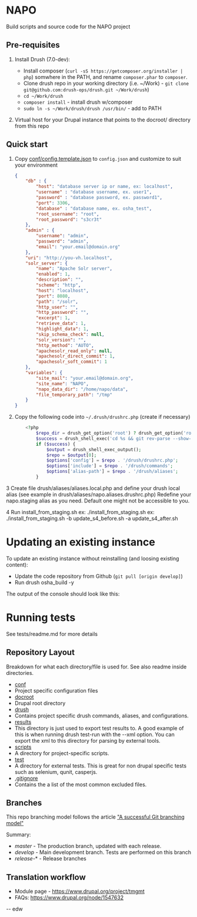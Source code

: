 NAPO
====

Build scripts and source code for the NAPO project

## Pre-requisites

1. Install Drush (7.0-dev):

   * Install composer (```curl -sS https://getcomposer.org/installer | php```) somwhere in the PATH, and rename ```composer.phar``` to ```composer```.
   * Clone drush repo in your working directory (i.e. ~/Work) - ```git clone git@github.com:drush-ops/drush.git ~/Work/drush```)
   * ```cd ~/Work/drush```
   * ```composer install``` - install drush w/composer
   * ```sudo ln -s ~/Work/drush/drush /usr/bin/``` - add to PATH

2. Virtual host for your Drupal instance that points to the docroot/ directory from this repo

## Quick start ##

1. Copy [conf/config.template.json](https://github.com/EU-OSHA/osha-website/blob/master/conf/config.template.json)
to `config.json` and customize to suit your environment

    ```json
    {
        "db" : {
            "host": "database server ip or name, ex: localhost",
            "username" : "database username, ex. user1",
            "password" : "database password, ex. password1",
            "port": 3306,
            "database" : "database name, ex. osha_test",
            "root_username": "root",
            "root_password": "s3cr3t"
        },
        "admin" : {
            "username": "admin",
            "password": "admin",
            "email": "your.email@domain.org"
        },
        "uri": "http://you-vh.localhost",
        "solr_server": {
            "name": "Apache Solr server",
            "enabled": 1,
            "description": "",
            "scheme": "http",
            "host": "localhost",
            "port": 8080,
            "path": "/solr",
            "http_user": "",
            "http_password": "",
            "excerpt": 1,
            "retrieve_data": 1,
            "highlight_data": 1,
            "skip_schema_check": null,
            "solr_version": "",
            "http_method": "AUTO",
            "apachesolr_read_only": null,
            "apachesolr_direct_commit": 1,
            "apachesolr_soft_commit": 1
        },
        "variables": {
            "site_mail": "your.email@domain.org",
            "site_name": "NAPO",
            "napo_data_dir": "/home/napo/data",
            "file_temporary_path": "/tmp"
        }
    }
    ```

2. Copy the following code into `~/.drush/drushrc.php` (create if necessary)

    ```php
        <?php
            $repo_dir = drush_get_option('root') ? drush_get_option('root') : getcwd();
            $success = drush_shell_exec('cd %s && git rev-parse --show-toplevel 2> ' . drush_bit_bucket(), $repo_dir);
            if ($success) {
                $output = drush_shell_exec_output();
                $repo = $output[0];
                $options['config'] = $repo . '/drush/drushrc.php';
                $options['include'] = $repo . '/drush/commands';
                $options['alias-path'] = $repo . '/drush/aliases';
            }
    ```

3 Create file drush/aliases/aliases.local.php and define your drush local alias (see example in drush/aliases/napo.aliases.drushrc.php)
  Redefine your napo.staging alias as you need. Default one might not be accessible to you.

4 Run install_from_staging.sh
  ex: ./install_from_staging.sh
  ex: ./install_from_staging.sh -b update_s4_before.sh -a update_s4_after.sh


Updating an existing instance
=============================

To update an existing instance without reinstalling (and loosing existing content):

* Update the code repository from Github (`git pull [origin develop]`)
* Run drush osha_build -y

The output of the console should look like this:


Running tests
=============

See tests/readme.md for more details


## Repository Layout ##
Breakdown for what each directory/file is used for. See also readme inside directories.

* [conf](https://github.com/EU-OSHA/napo/tree/master/conf)
 * Project specific configuration files
* [docroot](https://github.com/EU-OSHA/napo/tree/master/docroot)
 * Drupal root directory
* [drush](https://github.com/EU-OSHA/napo/tree/master/drush)
 * Contains project specific drush commands, aliases, and configurations.
* [results](https://github.com/EU-OSHA/napo/tree/master/results)
 * This directory is just used to export test results to. A good example of this
   is when running drush test-run with the --xml option. You can export the xml
   to this directory for parsing by external tools.
* [scripts](https://github.com/EU-OSHA/napo/tree/master/scripts)
 * A directory for project-specific scripts.
* [test](https://github.com/EU-OSHA/napo/tree/master/tests)
 * A directory for external tests. This is great for non drupal specific tests
 such as selenium, qunit, casperjs.
* [.gitignore](https://github.com/EU-OSHA/napo/blob/master/.gitignore)
 * Contains the a list of the most common excluded files.

## Branches ##

This repo branching model follows the article ["A successful Git branching model"](http://nvie.com/posts/a-successful-git-branching-model)

Summary:

* _master_ - The production branch, updated with each release.
* _develop_ - Main development branch. Tests are performed on this branch
* _release-_* - Release branches

## Translation workflow ##

* Module page - https://www.drupal.org/project/tmgmt
* FAQs: https://www.drupal.org/node/1547632

-- edw
